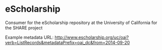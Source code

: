 eScholarship
============

Consumer for the eScholarship repository at the University of California for the SHARE project

Example metadata URL: http://www.escholarship.org/uc/oai?verb=ListRecords&metadataPrefix=oai_dc&from=2014-09-20